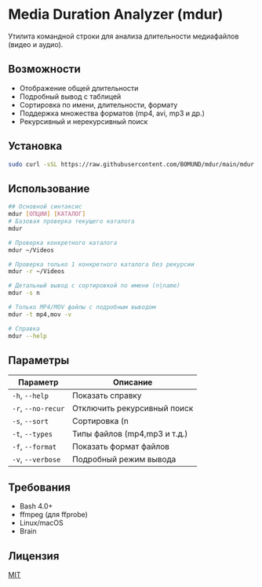# Media Duration Analyzer (mdur)

Утилита командной строки для анализа длительности медиафайлов (видео и аудио).

## Возможности

- Отображение общей длительности
- Подробный вывод с таблицей 
- Сортировка по имени, длительности, формату
- Поддержка множества форматов (mp4, avi, mp3 и др.)
- Рекурсивный и нерекурсивный поиск

## Установка

```bash
sudo curl -sSL https://raw.githubusercontent.com/BOMUND/mdur/main/mdur -o /usr/local/bin/mdur && sudo chmod +x /usr/local/bin/mdur && echo "mdur установлен!"
```

## Использование

```bash
## Основной синтаксис
mdur [ОПЦИИ] [КАТАЛОГ]
# Базовая проверка текущего каталога
mdur

# Проверка конкретного каталога
mdur ~/Videos

# Проверка только 1 конкретного каталога без рекурсии
mdur -r ~/Videos  

# Детальный вывод с сортировкой по имени (n|name)
mdur -s n

# Только MP4/MOV файлы с подробным выводом
mdur -t mp4,mov -v

# Справка
mdur --help
```

## Параметры

| Параметр       | Описание                              |
|----------------|---------------------------------------|
| `-h`, `--help` | Показать справку                      |
| `-r`, `--no-recur` | Отключить рекурсивный поиск       |
| `-s`, `--sort` | Сортировка (n|name, d|duration, f|format) |
| `-t`, `--types`| Типы файлов (mp4,mp3 и т.д.)          |
| `-f`, `--format`| Показать формат файлов              |
| `-v`, `--verbose`| Подробный режим вывода             |


## Требования

- Bash 4.0+
- ffmpeg (для ffprobe)
- Linux/macOS
- Brain

## Лицензия

[MIT](LICENSE)

